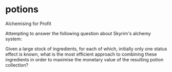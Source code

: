 potions
=======

Alchemising for Profit

Attempting to answer the following question about Skyrim's alchemy system:

Given a large stock of ingredients, for each of which, initially only one status effect is known, what is the most efficient approach to combining these ingredients in order to maximise the monetary value of the resulting potion collection?
